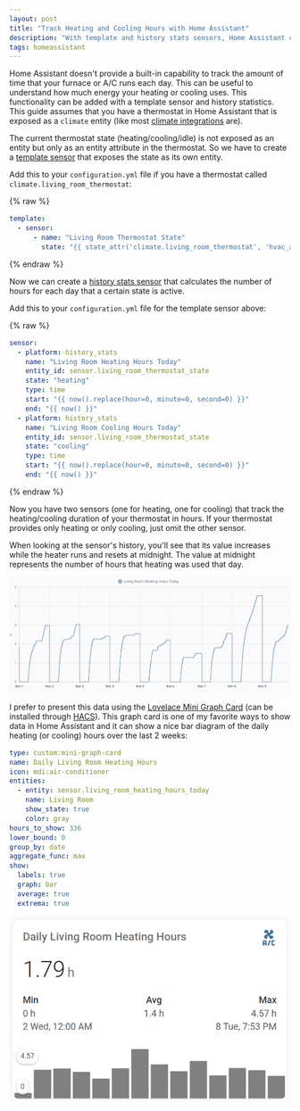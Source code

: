 ```yaml
---
layout: post
title: "Track Heating and Cooling Hours with Home Assistant"
description: "With template and history stats sensors, Home Assistant can track the heating and cooling hours of a thermostat."
tags: homeassistant
---
```


Home Assistant doesn't provide a built-in capability to track the amount of time that your furnace or A/C runs each day.
This can be useful to understand how much energy your heating or cooling uses. This functionality can be added with a
template sensor and history statistics. This guide assumes that you have a thermostat in Home Assistant that is exposed
as a `climate` entity (like most [climate integrations](https://www.home-assistant.io/integrations/#climate) are).

The current thermostat state (heating/cooling/idle) is not exposed as an entity but only as an entity attribute in the
thermostat. So we have to create a [template sensor](https://www.home-assistant.io/integrations/template/) that exposes
the state as its own entity.

Add this to your `configuration.yml` file if you have a thermostat called `climate.living_room_thermostat`:

{% raw %}

```yaml
template:
  - sensor:
      - name: "Living Room Thermostat State"
        state: "{{ state_attr('climate.living_room_thermostat', 'hvac_action') }}"
```

{% endraw %}

Now we can create a [history stats sensor](https://www.home-assistant.io/integrations/history_stats/) that calculates
the number of hours for each day that a certain state is active.

Add this to your `configuration.yml` file for the template sensor above:

{% raw %}

```yaml
sensor:
  - platform: history_stats
    name: "Living Room Heating Hours Today"
    entity_id: sensor.living_room_thermostat_state
    state: "heating"
    type: time
    start: "{{ now().replace(hour=0, minute=0, second=0) }}"
    end: "{{ now() }}"
  - platform: history_stats
    name: "Living Room Cooling Hours Today"
    entity_id: sensor.living_room_thermostat_state
    state: "cooling"
    type: time
    start: "{{ now().replace(hour=0, minute=0, second=0) }}"
    end: "{{ now() }}"
```

{% endraw %}

Now you have two sensors (one for heating, one for cooling) that track the heating/cooling duration of your thermostat
in hours. If your thermostat provides only heating or only cooling, just omit the other sensor.

When looking at the sensor's history, you'll see that its value increases while the heater runs and resets at midnight.
The value at midnight represents the number of hours that heating was used that day.

![Heating Hours History in Home Assistant](/assets/images/home-assistant-heating-sensor-history.png)

I prefer to present this data using the [Lovelace Mini Graph Card](https://github.com/kalkih/mini-graph-card) (can be
installed through [HACS](https://hacs.xyz)). This graph card is one of my favorite ways to show data in Home Assistant
and it can show a nice bar diagram of the daily heating (or cooling) hours over the last 2 weeks:

```yaml
type: custom:mini-graph-card
name: Daily Living Room Heating Hours
icon: mdi:air-conditioner
entities:
  - entity: sensor.living_room_heating_hours_today
    name: Living Room
    show_state: true
    color: gray
hours_to_show: 336
lower_bound: 0
group_by: date
aggregate_func: max
show:
  labels: true
  graph: bar
  average: true
  extrema: true
```

![Heating Hours Graph in Home Assistant](/assets/images/home-assistant-heating-hours-graph.png)
